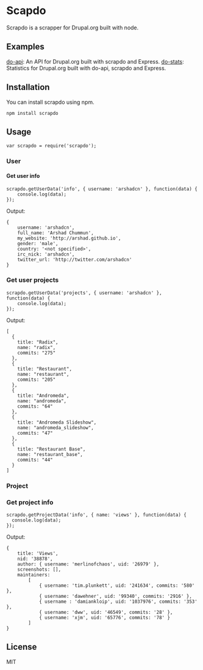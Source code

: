 Scapdo
=========

Scrapdo is a scrapper for Drupal.org built with node.

Examples
--------------

[do-api](http://github.com/arshad/do-api): An API for Drupal.org built with scrapdo and Express.
[do-stats](http://do-stats.herokuapp.com): Statistics for Drupal.org built with do-api, scrapdo and Express.


Installation
--------------

You can install scrapdo using npm.

    npm install scrapdo

Usage
--------------

    var scrapdo = require('scrapdo');

### User

#### Get user info

    scrapdo.getUserData('info', { username: 'arshadcn' }, function(data) {
        console.log(data);
    });
    
Output:

    { 
        username: 'arshadcn',
        full_name: 'Arshad Chummun',
        my_website: 'http://arshad.github.io',
        gender: 'male',
        country: '<not specified>',
        irc_nick: 'arshadcn',
        twitter_url: 'http://twitter.com/arshadcn' 
    }

    
### Get user projects

    scrapdo.getUserData('projects', { username: 'arshadcn' }, function(data) {
        console.log(data);
    });
    
Output:

    [
      {
        title: "Radix",
        name: "radix",
        commits: "275"
      },
      {
        title: "Restaurant",
        name: "restaurant",
        commits: "205"
      },
      {
        title: "Andromeda",
        name: "andromeda",
        commits: "64"
      },
      {
        title: "Andromeda Slideshow",
        name: "andromeda_slideshow",
        commits: "47"
      },
      {
        title: "Restaurant Base",
        name: "restaurant_base",
        commits: "44"
      }
    ]

### Project

### Get project info

    scrapdo.getProjectData('info', { name: 'views' }, function(data) {
      console.log(data);
    });
    
Output:

    {
        title: 'Views',
        nid: '38878',
        author: { username: 'merlinofchaos', uid: '26979' },
        screenshots: [],
        maintainers:
            [ 
                { username: 'tim.plunkett', uid: '241634', commits: '580' },
                { username: 'dawehner', uid: '99340', commits: '2916' },
                { username : 'damiankloip', uid: '1037976', commits: '353' },
                { username: 'dww', uid: '46549', commits: '28' },
                { username: 'xjm', uid: '65776', commits: '78' } 
            ] 
    }

License
----

MIT

